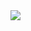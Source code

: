 <a href="https://github.com/antonkomarev/github-profile-views-counter">
    <img src="https://komarev.com/ghpvc/?username=maq4&style=for-the-badge">
</a>
